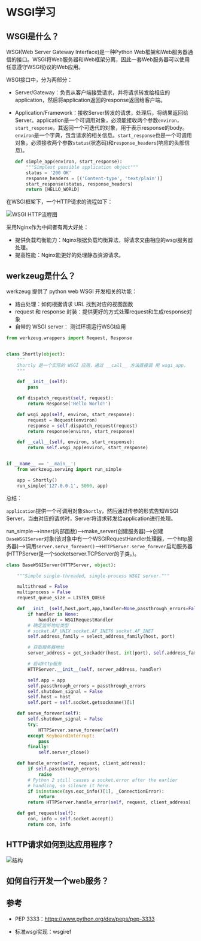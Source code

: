 # WSGI学习

## WSGI是什么？

WSGI(Web Server Gateway Interface)是一种Python Web框架和Web服务器通信的接口。WSGI将Web服务器和Web框架分离，因此一套Web服务器可以使用任意遵守WSGI协议的Web应用。

WSGI接口中，分为两部分：

- Server/Gateway：负责从客户端接受请求，并将请求转发给相应的application，然后将application返回的response返回给客户端。

- Application/Framework：接收Server转发的请求，处理后，将结果返回给Server。application是一个可调用对象，必须能接收两个参数`environ`，`start_response`，其返回一个可迭代的对象，用于表示response的body。`environ`是一个字典，包含请求的相关信息。`start_response`也是一个可调用对象，必须接收两个参数`status`(状态码)和`response_headers`(响应的头部信息)。

  ```python
  def simple_app(environ, start_response):
      """Simplest possible application object"""
      status = '200 OK'
      response_headers = [('Content-type', 'text/plain')]
      start_response(status, response_headers)
      return [HELLO_WORLD]
  ```

在WSGI框架下，一个HTTP请求的流程如下：

![WSGI HTTP流程图]()

采用Nginx作为中间者有两大好处：

- 提供负载均衡能力：Nginx根据负载均衡算法，将请求交由相应的wsgi服务器处理。
- 提高性能：Nginx能更好的处理静态资源请求。

## werkzeug是什么？

werkzeug 提供了 python web WSGI 开发相关的功能：

- 路由处理：如何根据请求 URL 找到对应的视图函数
- request 和 response 封装：提供更好的方式处理request和生成response对象
- 自带的 WSGI server： 测试环境运行WSGI应用

```python
from werkzeug.wrappers import Request, Response


class Shortly(object):
    """
    Shortly 是一个实际的 WSGI 应用，通过 __call__ 方法直接调 用 wsgi_app，
    """

    def __init__(self):
        pass

    def dispatch_request(self, request):
        return Response('Hello World!')

    def wsgi_app(self, environ, start_response):
        request = Request(environ)
        response = self.dispatch_request(request)
        return response(environ, start_response)

    def __call__(self, environ, start_response):
        return self.wsgi_app(environ, start_response)


if __name__ == '__main__':
    from werkzeug.serving import run_simple

    app = Shortly()
    run_simple('127.0.0.1', 5000, app)
```

总结：

`application`提供一个可调用对象`Shortly`，然后通过传参的形式告知WSGI Server，当由对应的请求时，Server将请求转发给application进行处理。

run_simple-->inner(内部函数)-->make_server(创建服务器)-->创建`BaseWSGIServer`对象(该对象中有一个WSGIRequestHandler处理器，一个http服务器)-->调用`server.serve_forever()`-->`HTTPServer.serve_forever`启动服务器(HTTPServer是一个socketserver.TCPServer的子类。)。

```python
class BaseWSGIServer(HTTPServer, object):

    """Simple single-threaded, single-process WSGI server."""

    multithread = False
    multiprocess = False
    request_queue_size = LISTEN_QUEUE

    def __init__(self,host,port,app,handler=None,passthrough_errors=False,...):
        if handler is None:
            handler = WSGIRequestHandler
		# 确定监听地址类型
        # socket.AF_UNIX socket.AF_INET6 socket.AF_INET
        self.address_family = select_address_family(host, port)

		# 获取服务器地址
        server_address = get_sockaddr(host, int(port), self.address_family)

        # 启动http服务
        HTTPServer.__init__(self, server_address, handler)

        self.app = app
        self.passthrough_errors = passthrough_errors
        self.shutdown_signal = False
        self.host = host
        self.port = self.socket.getsockname()[1]

    def serve_forever(self):
        self.shutdown_signal = False
        try:
            HTTPServer.serve_forever(self)
        except KeyboardInterrupt:
            pass
        finally:
            self.server_close()

    def handle_error(self, request, client_address):
        if self.passthrough_errors:
            raise
        # Python 2 still causes a socket.error after the earlier
        # handling, so silence it here.
        if isinstance(sys.exc_info()[1], _ConnectionError):
            return
        return HTTPServer.handle_error(self, request, client_address)

    def get_request(self):
        con, info = self.socket.accept()
        return con, info
```

## HTTP请求如何到达应用程序？

![结构]()



## 如何自行开发一个web服务？

## 参考

- PEP 3333：https://www.python.org/dev/peps/pep-3333

- 标准wsgi实现：wsgiref
